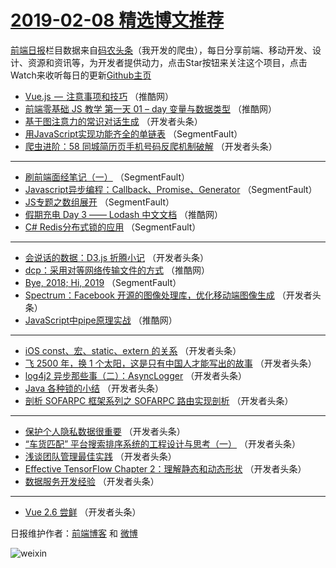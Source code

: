 # [2019-02-08 精选博文推荐](http://hao.caibaojian.com/date/2019/02/08)

[前端日报](http://caibaojian.com/c/news)栏目数据来自[码农头条](http://hao.caibaojian.com/)（我开发的爬虫），每日分享前端、移动开发、设计、资源和资讯等，为开发者提供动力，点击Star按钮来关注这个项目，点击Watch来收听每日的更新[Github主页](https://github.com/kujian/frontendDaily)
* [Vue.js  —  注意事项和技巧](http://hao.caibaojian.com/100394.html) （推酷网）
* [前端零基础 JS 教学 第一天 01 &#8211; day 变量与数据类型](http://hao.caibaojian.com/100395.html) （推酷网）
* [基于图注意力的常识对话生成](http://hao.caibaojian.com/100370.html) （开发者头条）
* [用JavaScript实现功能齐全的单链表](http://hao.caibaojian.com/100362.html) （SegmentFault）
* [爬虫进阶：58 同城简历页手机号码反爬机制破解](http://hao.caibaojian.com/100373.html) （开发者头条）

***
* [刷前端面经笔记（一）](http://hao.caibaojian.com/100363.html) （SegmentFault）
* [Javascript异步编程：Callback、Promise、Generator](http://hao.caibaojian.com/100358.html) （SegmentFault）
* [JS专题之数组展开](http://hao.caibaojian.com/100359.html) （SegmentFault）
* [假期充电 Day 3 —— Lodash 中文文档](http://hao.caibaojian.com/100396.html) （推酷网）
* [C# Redis分布式锁的应用](http://hao.caibaojian.com/100360.html) （SegmentFault）

***
* [会说话的数据：D3.js 折腾小记](http://hao.caibaojian.com/100371.html) （开发者头条）
* [dcp：采用对等网络传输文件的方式](http://hao.caibaojian.com/100397.html) （推酷网）
* [Bye, 2018; Hi, 2019](http://hao.caibaojian.com/100361.html) （SegmentFault）
* [Spectrum：Facebook 开源的图像处理库，优化移动端图像生成](http://hao.caibaojian.com/100372.html) （开发者头条）
* [JavaScript中pipe原理实战](http://hao.caibaojian.com/100399.html) （推酷网）

***
* [iOS const、宏、static、extern 的关系](http://hao.caibaojian.com/100374.html) （开发者头条）
* [飞 2500 年，换 1 个太阳，这是只有中国人才能写出的故事](http://hao.caibaojian.com/100364.html) （开发者头条）
* [log4j2 异步那些事（二）：AsyncLogger](http://hao.caibaojian.com/100375.html) （开发者头条）
* [Java 各种锁的小结](http://hao.caibaojian.com/100365.html) （开发者头条）
* [剖析 SOFARPC 框架系列之 SOFARPC 路由实现剖析](http://hao.caibaojian.com/100376.html) （开发者头条）

***
* [保护个人隐私数据很重要](http://hao.caibaojian.com/100366.html) （开发者头条）
* [“车货匹配” 平台搜索排序系统的工程设计与思考（一）](http://hao.caibaojian.com/100377.html) （开发者头条）
* [浅谈团队管理最佳实践](http://hao.caibaojian.com/100367.html) （开发者头条）
* [Effective TensorFlow Chapter 2：理解静态和动态形状](http://hao.caibaojian.com/100378.html) （开发者头条）
* [数据服务开发经验](http://hao.caibaojian.com/100368.html) （开发者头条）

***
* [Vue 2.6 尝鲜](http://hao.caibaojian.com/100369.html) （开发者头条）

日报维护作者：[前端博客](http://caibaojian.com/) 和 [微博](http://caibaojian.com/go/weibo)

![weixin](https://user-images.githubusercontent.com/3055447/38468989-651132ac-3b80-11e8-8e6b-15122322a9d7.png)